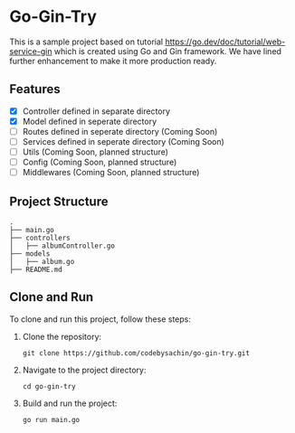 # Go-Gin-Try

This is a sample project based on tutorial https://go.dev/doc/tutorial/web-service-gin which is created using Go and Gin framework. We have lined further enhancement to make it more production ready.

## Features

- [x] Controller defined in separate directory
- [x] Model defined in seperate directory
- [ ] Routes defined in seperate directory (Coming Soon)
- [ ] Services defined in seperate directory (Coming Soon)
- [ ] Utils  (Coming Soon, planned structure)
- [ ] Config (Coming Soon, planned structure)
- [ ] Middlewares (Coming Soon, planned structure)

## Project Structure

```
.
├── main.go
├── controllers
│   ├── albumController.go
├── models
│   ├── album.go
├── README.md
```

## Clone and Run

To clone and run this project, follow these steps:

1. Clone the repository:
    ```
    git clone https://github.com/codebysachin/go-gin-try.git
    ```

2. Navigate to the project directory:
    ```
    cd go-gin-try
    ```

3. Build and run the project:
    ```
    go run main.go
    ```

